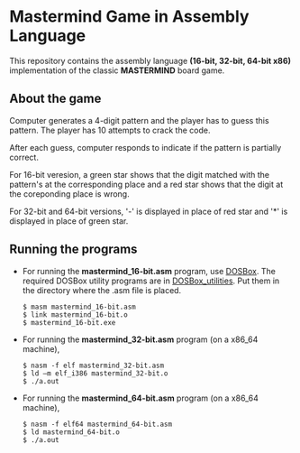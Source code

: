 # Mastermind Game in Assembly Language

This repository contains the assembly language **(16-bit, 32-bit, 64-bit x86)** implementation of the classic **MASTERMIND** board game.


## About the game

Computer generates a 4-digit pattern and the player has to guess this pattern. The player has 10 attempts to crack the code.

After each guess, computer responds to indicate if the pattern is partially correct.

For 16-bit veresion, a green star shows that the digit matched with the pattern's at the corresponding place and a red star shows that the digit at the coreponding place is wrong.

For 32-bit and 64-bit versions, '-' is displayed in place of red star and '*' is displayed in place of green star.



## Running the programs

* For running the **mastermind_16-bit.asm** program, use [DOSBox](https://www.dosbox.com/). The required DOSBox utility programs are in [DOSBox_utilities](./DOSBox_utilities). Put them in the directory where the .asm file is placed.
    ```
    $ masm mastermind_16-bit.asm
    $ link mastermind_16-bit.o
    $ mastermind_16-bit.exe
    ```
    


* For running the **mastermind_32-bit.asm** program (on a x86_64 machine),
    ```
    $ nasm -f elf mastermind_32-bit.asm
    $ ld –m elf_i386 mastermind_32-bit.o 
    $ ./a.out
    ```  

    
* For running the **mastermind_64-bit.asm** program (on a x86_64 machine), 
    ```
    $ nasm -f elf64 mastermind_64-bit.asm
    $ ld mastermind_64-bit.o
    $ ./a.out
    ```

